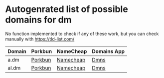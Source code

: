 # Autogenrated list of possible domains for dm

No function implemented to check if any of these work, but you can check manually with https://tld-list.com/

| Domain | Porkbun | NameCheap | Domains App |
|---|---|---|---|
| a.dm | [Porkbun](https://porkbun.com/checkout/search?prb=e814663da1&tlds=&idnLanguage=&search=search&q=a.dm) | [Namecheap](https://www.namecheap.com/domains/registration/results/?domain=a.dm) | [Dmns](https://dmns.app/domains?q=a.dm) |
| al.dm | [Porkbun](https://porkbun.com/checkout/search?prb=e814663da1&tlds=&idnLanguage=&search=search&q=al.dm) | [Namecheap](https://www.namecheap.com/domains/registration/results/?domain=al.dm) | [Dmns](https://dmns.app/domains?q=al.dm) |
